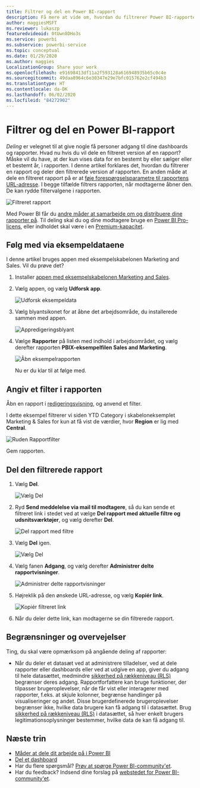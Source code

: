 ```yaml
---
title: Filtrer og del en Power BI-rapport
description: Få mere at vide om, hvordan du filtrerer Power BI-rapporter og deler dem med kolleger i din organisation.
author: maggiesMSFT
ms.reviewer: lukaszp
featuredvideoid: 0tUwn8DHo3s
ms.service: powerbi
ms.subservice: powerbi-service
ms.topic: conceptual
ms.date: 01/29/2020
ms.author: maggies
LocalizationGroup: Share your work
ms.openlocfilehash: e91698413df11a2f593128a616948935b65c0c4e
ms.sourcegitcommit: 49daa8964c6e30347e29e7bfc015762e2cf494b3
ms.translationtype: HT
ms.contentlocale: da-DK
ms.lasthandoff: 06/02/2020
ms.locfileid: "84272902"
---
```

# <a name="filter-and-share-a-power-bi-report"></a>Filtrer og del en Power BI-rapport
*Deling* er velegnet til at give nogle få personer adgang til dine dashboards og rapporter. Hvad nu hvis du vil dele en filtreret version af en rapport? Måske vil du have, at der kun vises data for en bestemt by eller sælger eller et bestemt år, i rapporten. I denne artikel forklares det, hvordan du filtrerer en rapport og deler den filtrerede version af rapporten. En anden måde at dele en filtreret rapport på er at [føje forespørgselsparametre til rapportens URL-adresse](service-url-filters.md). I begge tilfælde filtrers rapporten, når modtagerne åbner den. De kan rydde filtervalgene i rapporten.

![Filtreret rapport](media/service-share-reports/power-bi-share-filter-pane-report.png)

Med Power BI får du [andre måder at samarbejde om og distribuere dine rapporter på](service-how-to-collaborate-distribute-dashboards-reports.md). Til deling skal du og dine modtagere bruge en [Power BI Pro-licens](../fundamentals/service-features-license-type.md), eller indholdet skal være i en [Premium-kapacitet](../admin/service-premium-what-is.md). 

## <a name="follow-along-with-sample-data"></a>Følg med via eksempeldataene

I denne artikel bruges appen med eksempelskabelonen Marketing and Sales. Vil du prøve det? 

1. Installer [appen med eksempelskabelonen Marketing and Sales](https://appsource.microsoft.com/product/power-bi/microsoft-retail-analysis-sample.salesandmarketingsample?tab=Overview).
2. Vælg appen, og vælg **Udforsk app**.

   ![Udforsk eksempeldata](media/service-share-reports/power-bi-sample-explore-data.png)

3. Vælg blyantsikonet for at åbne det arbejdsområde, du installerede sammen med appen.

    ![Appredigeringsblyant](media/service-share-reports/power-bi-edit-pencil-app.png)

4. Vælge **Rapporter** på listen med indhold i arbejdsområdet, og vælg derefter rapporten **PBIX-eksempelfilen Sales and Marketing**.

    ![Åbn eksempelrapporten](media/service-share-reports/power-bi-open-sample-report.png)

    Nu er du klar til at følge med.

## <a name="set-a-filter-in-the-report"></a>Angiv et filter i rapporten

Åbn en rapport i [redigeringsvisning](../consumer/end-user-reading-view.md), og anvend et filter.

I dette eksempel filtrerer vi siden YTD Category i skabeloneksemplet Marketing & Sales for kun at få vist de værdier, hvor **Region** er lig med **Central**. 
 
![Ruden Rapportfilter](media/service-share-reports/power-bi-share-report-filter.png)

Gem rapporten.

## <a name="share-the-filtered-report"></a>Del den filtrerede rapport

1. Vælg **Del**.

   ![Vælg Del](media/service-share-reports/power-bi-share.png)

2. Ryd **Send meddelelse via mail til modtagere**, så du kan sende et filtreret link i stedet ved at vælge **Del rapport med aktuelle filtre og udsnitsværktøjer**, og vælg derefter **Del**.

    ![Del rapport med filtre](media/service-share-reports/power-bi-share-with-filters.png)

4. Vælg **Del** igen.

   ![Vælg Del](media/service-share-reports/power-bi-share.png)

5. Vælg fanen **Adgang**, og vælg derefter **Administrer delte rapportvisninger**.

    ![Administrer delte rapportvisninger](media/service-share-reports/power-bi-manage-shared-report-views.png)

6. Højreklik på den ønskede URL-adresse, og vælg **Kopiér link**.

    ![Kopiér filtreret link](media/service-share-reports/power-bi-copy-filtered-link.png)

7. Når du deler dette link, kan modtagerne se din filtrerede rapport. 

## <a name="limitations-and-considerations"></a>Begrænsninger og overvejelser
Ting, du skal være opmærksom på angående deling af rapporter:

* Når du deler et datasæt ved at administrere tilladelser, ved at dele rapporter eller dashboards eller ved at udgive en app, giver du adgang til hele datasættet, medmindre [sikkerhed på rækkeniveau (RLS)](../admin/service-admin-rls.md) begrænser deres adgang. Rapportforfattere kan bruge funktioner, der tilpasser brugeroplevelser, når de får vist eller interagerer med rapporter, f.eks. at skjule kolonner, begrænse handlinger på visualiseringer og andet. Disse brugerdefinerede brugeroplevelser begrænser ikke, hvilke data brugere kan få adgang til i datasættet. Brug [sikkerhed på rækkeniveau (RLS)](../admin/service-admin-rls.md) i datasættet, så hver enkelt brugers legitimationsoplysninger bestemmer, hvilke data de kan få adgang til.

## <a name="next-steps"></a>Næste trin
* [Måder at dele dit arbejde på i Power BI](service-how-to-collaborate-distribute-dashboards-reports.md)
* [Del et dashboard](service-share-dashboards.md)
* Har du flere spørgsmål? [Prøv at spørge Power BI-community'et](https://community.powerbi.com/).
* Har du feedback? Indsend dine forslag på [webstedet for Power BI-community'et](https://community.powerbi.com/).
